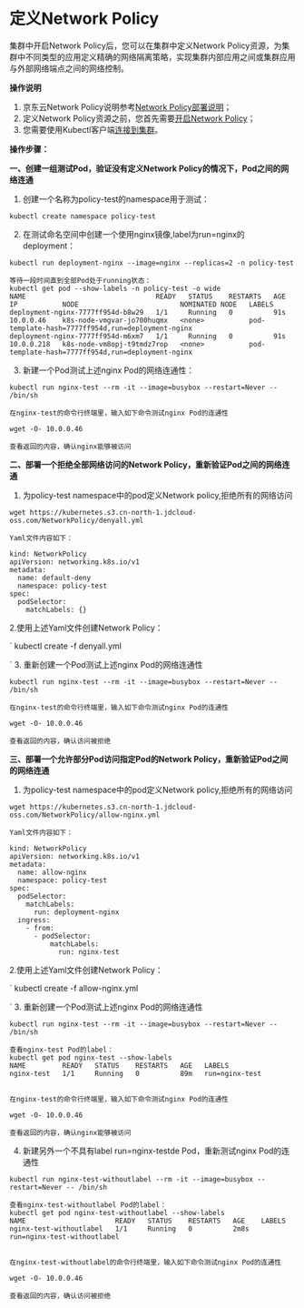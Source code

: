 
# 定义Network Policy

集群中开启Network Policy后，您可以在集群中定义Network Policy资源，为集群中不同类型的应用定义精确的网络隔离策略，实现集群内部应用之间或集群应用与外部网络端点之间的网络控制。

**操作说明**

 1. 京东云Network Policy说明参考[Network Policy部署说明]()；
 2. 定义Network Policy资源之前，您首先需要[开启Network Policy]()；
 3. 您需要使用Kubectl客户端[连接到集群](https://docs.jdcloud.com/cn/jcs-for-kubernetes/connect-to-cluster)。

**操作步骤：**

**一、创建一组测试Pod，验证没有定义Network Policy的情况下，Pod之间的网络连通**

 1. 创建一个名称为policy-test的namespace用于测试：

 `
kubectl create namespace policy-test
 `

 2. 在测试命名空间中创建一个使用nginx镜像,label为run=nginx的deployment：

 ```
kubectl run deployment-nginx --image=nginx --replicas=2 -n policy-test

等待一段时间直到全部Pod处于running状态：
kubectl get pod --show-labels -n policy-test -o wide
NAME                                READY   STATUS    RESTARTS   AGE   IP           NODE                         NOMINATED NODE   LABELS
deployment-nginx-7777ff954d-b8w29   1/1     Running   0          91s   10.0.0.46    k8s-node-vmgvar-jo700huqmx   <none>           pod-template-hash=7777ff954d,run=deployment-nginx
deployment-nginx-7777ff954d-m6xm7   1/1     Running   0          91s   10.0.0.218   k8s-node-vm8opj-t9tmdz7rop   <none>           pod-template-hash=7777ff954d,run=deployment-nginx
 ```

 3. 新建一个Pod测试上述nginx Pod的网络连通性：
```
kubectl run nginx-test --rm -it --image=busybox --restart=Never -- /bin/sh 

在nginx-test的命令行终端里，输入如下命令测试nginx Pod的连通性

wget -O- 10.0.0.46

查看返回的内容，确认nginx能够被访问
```

**二、部署一个拒绝全部网络访问的Network Policy，重新验证Pod之间的网络连通**

1. 为policy-test namespace中的pod定义Network policy,拒绝所有的网络访问

```
wget https://kubernetes.s3.cn-north-1.jdcloud-oss.com/NetworkPolicy/denyall.yml

Yaml文件内容如下：

kind: NetworkPolicy
apiVersion: networking.k8s.io/v1
metadata:
  name: default-deny
  namespace: policy-test
spec:
  podSelector:
    matchLabels: {}
```
2.使用上述Yaml文件创建Network Policy：

`
kubectl create -f denyall.yml

`
3. 重新创建一个Pod测试上述nginx Pod的网络连通性

```
kubectl run nginx-test --rm -it --image=busybox --restart=Never -- /bin/sh 

在nginx-test的命令行终端里，输入如下命令测试nginx Pod的连通性

wget -O- 10.0.0.46

查看返回的内容，确认访问被拒绝
```

**三、部署一个允许部分Pod访问指定Pod的Network Policy，重新验证Pod之间的网络连通**

1. 为policy-test namespace中的pod定义Network policy,拒绝所有的网络访问

```
wget https://kubernetes.s3.cn-north-1.jdcloud-oss.com/NetworkPolicy/allow-nginx.yml

Yaml文件内容如下：

kind: NetworkPolicy
apiVersion: networking.k8s.io/v1
metadata:
  name: allow-nginx
  namespace: policy-test
spec:
  podSelector:
    matchLabels:
      run: deployment-nginx
  ingress:
    - from:
      - podSelector:
          matchLabels:
            run: nginx-test
```
2.使用上述Yaml文件创建Network Policy：

`
kubectl create -f allow-nginx.yml

`
3. 重新创建一个Pod测试上述nginx Pod的网络连通性

```
kubectl run nginx-test --rm -it --image=busybox --restart=Never -- /bin/sh 

查看nginx-test Pod的label：
kubectl get pod nginx-test --show-labels
NAME         READY   STATUS    RESTARTS   AGE   LABELS
nginx-test   1/1     Running   0          89m   run=nginx-test


在nginx-test的命令行终端里，输入如下命令测试nginx Pod的连通性

wget -O- 10.0.0.46

查看返回的内容，确认nginx能够被访问
```
4. 新建另外一个不具有label run=nginx-testde Pod，重新测试nginx Pod的连通性

```
kubectl run nginx-test-withoutlabel --rm -it --image=busybox --restart=Never -- /bin/sh 

查看nginx-test-withoutlabel Pod的label：
kubectl get pod nginx-test-withoutlabel --show-labels
NAME                      READY   STATUS    RESTARTS   AGE    LABELS
nginx-test-withoutlabel   1/1     Running   0          2m8s   run=nginx-test-withoutlabel


在nginx-test-withoutlabel的命令行终端里，输入如下命令测试nginx Pod的连通性

wget -O- 10.0.0.46

查看返回的内容，确认访问被拒绝
```